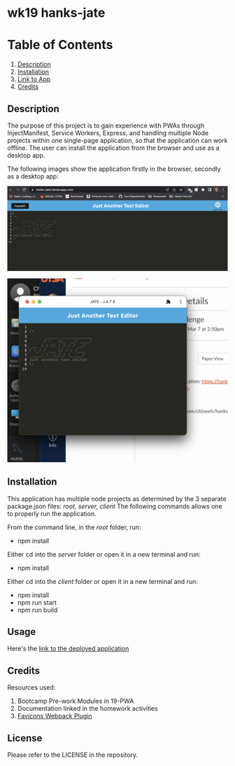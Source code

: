 # wk19 hanks-jate

# Table of Contents
1. [Description](#description)
2. [Installation](#installation)
3. [Link to App](#usage)
4. [Credits](#credits)

## Description

The purpose of this project is to gain experience with PWAs through InjectManifest, Service Workers, Express, and handling multiple Node projects within one single-page application, so that the application can work offline. The user can install the application from the browser and use as a desktop app.


The following images show the application firstly in the browser, secondly as a desktop app: 

![webapp via browser](./assets/jate-browser.png)

![webapp via desktop app](./assets/jate-desktop.png)


## Installation

This application has multiple node projects as determined by the 3 separate package.json files: _root, server, client_
The following commands allows one to properly run the application. 

From the command line, in the _root_ folder, run:

- npm install

Either cd into the _server_ folder or open it in a new terminal and run:

- npm install

Either cd into the _client_ folder or open it in a new terminal and run:

- npm install
- npm run start
- npm run build



## Usage

Here's the [link to the deployed application](https://hanks-jate.herokuapp.com/)



## Credits

Resources used:
1) Bootcamp Pre-work Modules in 19-PWA
2) Documentation linked in the homework activities
3) [Favicons Webpack Plugin](https://www.npmjs.com/package/favicons-webpack-plugin)

## License

Please refer to the LICENSE in the repository.

